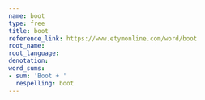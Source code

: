 ```yaml
---
name: boot
type: free
title: boot
reference_link: https://www.etymonline.com/word/boot
root_name: 
root_language: 
denotation: 
word_sums:
- sum: 'Boot + '
  respelling: boot
---
```

